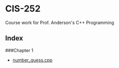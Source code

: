 CIS-252
=======

Course work for Prof. Anderson's C++ Programming


Index
-----

###Chapter 1
- [number_guess.cpp](https://github.com/ptrckbrwn/CIS-252/blob/master/number_guess.cpp)